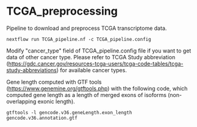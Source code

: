 # TCGA_preprocessing

Pipeline to download and preprocess TCGA transcriptome data.

~~~
nextflow run TCGA_pipeline.nf -c TCGA_pipeline.config
~~~

Modify "cancer_type" field of TCGA_pipeline.config file if you want to get data of other cancer type.
Please refer to TCGA Study abbreviation (https://gdc.cancer.gov/resources-tcga-users/tcga-code-tables/tcga-study-abbreviations) for available cancer types.

Gene length computed with GTF tools (https://www.genemine.org/gtftools.php) with the following code, which computed gene length as a length of merged exons of isoforms (non-overlapping exonic length).
~~~
gtftools -l gencode.v36.geneLength.exon_length gencode.v36.annotation.gtf
~~~

